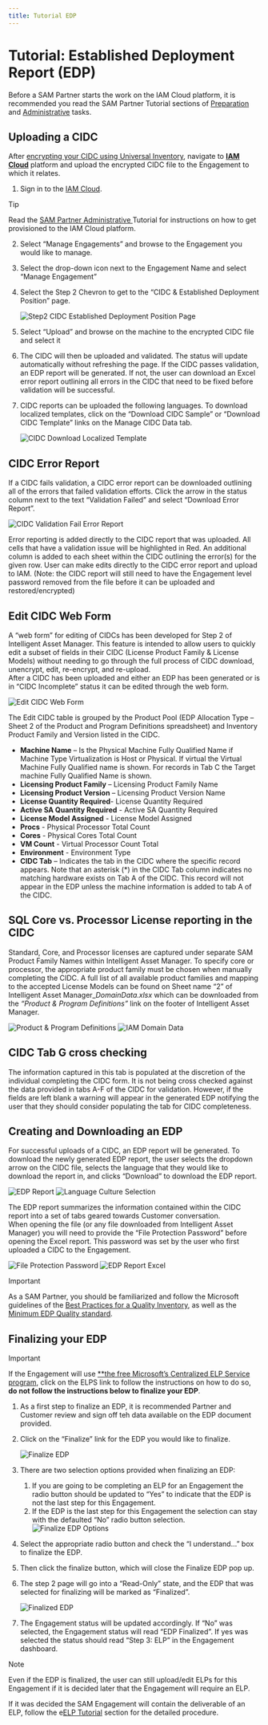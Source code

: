 ```yaml
---
title: Tutorial EDP
---
```

# Tutorial: Established Deployment Report (EDP)

Before a SAM Partner starts the work on the IAM Cloud platform, it is recommended you read the SAM Partner Tutorial sections of [Preparation](preparation.md) and [Administrative](SAM-Partner-admin.md) tasks.

## Uploading a CIDC

After [encrypting your CIDC using Universal Inventory](../UI/inventory.md), navigate to [**IAM Cloud**](https://www.intelligentassetmanager.com/) platform and upload the encrypted CIDC file to the Engagement to which it relates.

1. Sign in to the [IAM Cloud](https://www.intelligentassetmanager.com/).
>[!TIP]
> Read the [SAM Partner Administrative ](SAM-Partner-admin.md)Tutorial for instructions on how to get provisioned to the IAM Cloud platform.

2. Select “Manage Engagements” and browse to the Engagement you would like to manage.
1. Select the drop-down icon next to the Engagement Name and select “Manage Engagement”
1. Select the Step 2 Chevron to get to the “CIDC & Established Deployment Position” page.

   ![Step2 CIDC Established Deployment Position Page](media/Step2_CIDC_Established_Deployment_Page.jpg)

1. Select “Upload” and browse on the machine to the encrypted CIDC file and select it
1. The CIDC will then be uploaded and validated. The status will update automatically without refreshing the page. If the CIDC passes validation, an EDP report will be generated. If not, the user can download an Excel error report outlining all errors in the CIDC that need to be fixed before validation will be successful.
1. CIDC reports can be uploaded the following languages. To download localized templates, click on the “Download CIDC Sample” or “Download CIDC Template” links on the Manage CIDC Data tab.

    ![CIDC Download Localized Template](media/CIDC_Download_Localized_Template.jpg)

## CIDC Error Report

If a CIDC fails validation, a CIDC error report can be downloaded outlining all of the errors that failed validation efforts. Click the arrow in the status column next to the text “Validation Failed” and select “Download Error Report”.

![CIDC Validation Fail Error Report](media/CIDC_Validation_Fail_Error_Report.jpg)

Error reporting is added directly to the CIDC report that was uploaded. All cells that have a validation issue will be highlighted in Red. An additional column is added to each sheet within the CIDC outlining the error(s) for the given row. User can make edits directly to the CIDC error report and upload to IAM. (Note: the CIDC report will still need to have the Engagement level password removed from the file before it can be uploaded and restored/encrypted)

## Edit CIDC Web Form

A “web form” for editing of CIDCs has been developed for Step 2 of Intelligent Asset Manager. This feature is intended to allow users to quickly edit a subset of fields in their CIDC (License Product Family & License Models) without needing to go through the full process of CIDC download, unencrypt, edit, re-encrypt, and re-upload.  
After a CIDC has been uploaded and either an EDP has been generated or is in “CIDC Incomplete” status it can be edited through the web form.

![Edit CIDC Web Form](media/Edit_CIDC_Web_Form.jpg)

The Edit CIDC table is grouped by the Product Pool (EDP Allocation Type – Sheet 2 of the Product and Program Definitions spreadsheet) and Inventory Product Family and Version listed in the CIDC.

- **Machine Name** – Is the Physical Machine Fully Qualified Name if Machine Type Virtualization is Host or Physical. If virtual the Virtual Machine Fully Qualified name is shown. For records in Tab C the Target machine Fully Qualified Name is shown.
- **Licensing Product Family** – Licensing Product Family Name
- **Licensing Product Version** – Licensing Product Version Name
- **License Quantity Required**- License Quantity Required
- **Active SA Quantity Required** - Active SA Quantity Required
- **License Model Assigned** - License Model Assigned
- **Procs** - Physical Processor Total Count
- **Cores** - Physical Cores Total Count
- **VM Count** - Virtual Processor Count Total
- **Environment** - Environment Type
- **CIDC Tab** – Indicates the tab in the CIDC where the specific record appears. Note that an asterisk (*) in the CIDC Tab column indicates no matching hardware exists on Tab A of the CIDC. This record will not appear in the EDP unless the machine information is added to tab A of the CIDC.

## SQL Core vs. Processor License reporting in the CIDC

Standard, Core, and Processor licenses are captured under separate SAM Product Family Names within Intelligent Asset Manager. To specify core or processor, the appropriate product family must be chosen when manually completing the CIDC. A full list of all available product families and mapping to the accepted License Models can be found on Sheet name “2” of Intelligent Asset Manager_*DomainData.xlsx* which can be downloaded from the *“Product & Program Definitions”* link on the footer of Intelligent Asset Manager.

![Product & Program Definitions](media/Product_Program_Definitions.jpg)
![IAM Domain Data](media/IAM_Domain_Data.jpg)

## CIDC Tab G cross checking

The information captured in this tab is populated at the discretion of the individual completing the CIDC form. It is not being cross checked against the data provided in tabs A-F of the CIDC for validation. However, if the fields are left blank a warning will appear in the generated EDP notifying the user that they should consider populating the tab for CIDC completeness.

## Creating and Downloading an EDP

For successful uploads of a CIDC, an EDP report will be generated. To download the newly generated EDP report, the user selects the dropdown arrow on the CIDC file, selects the language that they would like to download the report in, and clicks “Download” to download the EDP report.

![EDP Report](media/EDP_Report.jpg)
![Language Culture Selection](media/Language_Culture_Selection.jpg)

The EDP report summarizes the information contained within the CIDC report into a set of tabs geared towards Customer conversation.  
When opening the file (or any file downloaded from Intelligent Asset Manager) you will need to provide the “File Protection Password” before opening the Excel report. This password was set by the user who first uploaded a CIDC to the Engagement.

![File Protection Password](media/File_Protection_Password.jpg)
![EDP Report Excel](media/EDP_Report_Excel.jpg)

>[!IMPORTANT]
>As a SAM Partner, you should be familiarized and follow the Microsoft guidelines of the [Best Practices for a Quality Inventory](../UI/quality.md), as well as the[ Minimum EDP Quality standard](../UI/quality.md).  

## Finalizing your EDP

>[!IMPORTANT]
> If the Engagement will use [**the free Microsoft’s Centralized ELP Service program](ELPS.md), click on the ELPS link to follow the instructions on how to do so, **do not follow the instructions below to finalize your EDP**.

1. As a first step to finalize an EDP, it is recommended Partner and Customer review and sign off teh data available on the EDP document provided.
1. Click on the “Finalize” link for the EDP you would like to finalize.

   ![Finalize EDP](media/Finalize_EDP.jpg)

1. There are two selection options provided when finalizing an EDP:
   1. If you are going to be completing an ELP for an Engagement the radio button should be updated to “Yes” to indicate that the EDP is not the last step for this Engagement.
   1. If the EDP is the last step for this Engagement the selection can stay with the defaulted “No” radio button selection.
      ![Finalize EDP Options](media/Finalize_EDP_Options.jpg)
1. Select the appropriate radio button and check the “I understand…” box to finalize the EDP.
1. Then click the finalize button, which will close the Finalize EDP pop up.
1. The step 2 page will go into a “Read-Only” state, and the EDP that was selected for finalizing will be marked as “Finalized”.

   ![Finalized EDP](media/Finalized_EDP.jpg)

1. The Engagement status will be updated accordingly. If “No” was selected, the Engagement status will read “EDP Finalized”. If yes was selected the status should read “Step 3: ELP” in the Engagement dashboard.

>[!NOTE]
> Even if the EDP is finalized, the user can still upload/edit ELPs for this Engagement if it is decided later that the Engagement will require an ELP.

If it was decided the SAM Engagement will contain the deliverable of an ELP, follow the e[ELP Tutorial](ELP.md) section for the detailed procedure.
